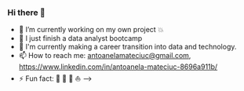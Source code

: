 ### Hi there 👋
- 🔭 I’m currently working on my own project :boom:
- 🌱 I just finish a data analyst bootcamp
- 👯 I'm currently making a career transition into data and technology.
- 📫 How to reach me: antoanelamateciuc@gmail.com, https://www.linkedin.com/in/antoanela-mateciuc-8696a911b/
- ⚡ Fun fact: 🎵 🌟 🌅  ⛵
-->
